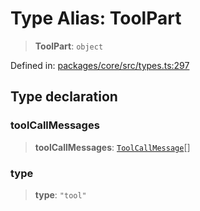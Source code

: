 # Type Alias: ToolPart

> **ToolPart**: `object`

Defined in: [packages/core/src/types.ts:297](https://github.com/GeoDaCenter/openassistant/blob/522ecb744b2b3ea1ecebec02c21c19736abe51ae/packages/core/src/types.ts#L297)

## Type declaration

### toolCallMessages

> **toolCallMessages**: [`ToolCallMessage`](ToolCallMessage.md)[]

### type

> **type**: `"tool"`
